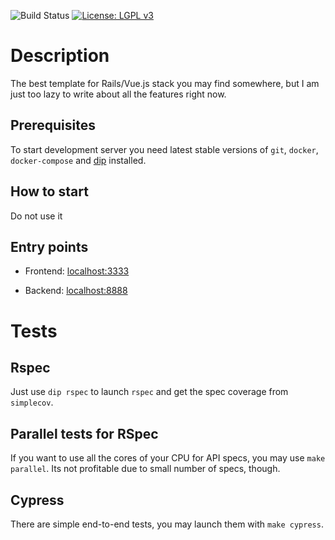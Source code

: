 <!-- TODO: make readme -->
![Build Status][build-badger]
[![License: LGPL v3][license-badger]][license-link]

# Description

The best template for Rails/Vue.js stack you may find somewhere, but I am just
too lazy to write about all the features right now.

## Prerequisites

To start development server you need latest stable versions of `git`, `docker`,
`docker-compose` and [dip][dip-link] installed.

## How to start

Do not use it

## Entry points

* Frontend: [localhost:3333][frontend-localhost]

* Backend: [localhost:8888][backend-localhost]

# Tests

## Rspec

Just use `dip rspec` to launch `rspec` and get the spec coverage from
`simplecov`.

## Parallel tests for RSpec

If you want to use all the cores of your CPU for API specs, you may use
`make parallel`. Its not profitable due to small number of specs, though.

## Cypress

There are simple end-to-end tests, you may launch them with `make cypress`.

[build-badger]: https://github.com/Mayurifag/rails-api-vue-frontend-cypress-docker-template/workflows/CI/badge.svg
[maitainability-badger]: https://api.codeclimate.com/v1/badges/1d95ce316920a6a8228b/maintainability
[license-badger]: https://img.shields.io/badge/License-LGPL%20v3-gree.svg
[license-link]: https://www.gnu.org/licenses/lgpl-3.0
[dip-link]: https://github.com/bibendi/dip
[frontend-localhost]: http://localhost:3333
[backend-localhost]: http://localhost:8888

<!-- TODO: https://web.dev/sign-in-form-best-practices/ -->

